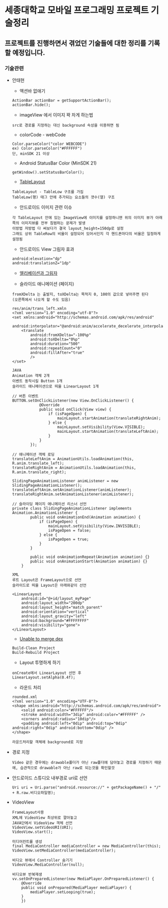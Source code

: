세종대학교 모바일 프로그래밍 프로젝트 기술정리
==============================================

프로젝트를 진행하면서 겪었던 기술들에 대한 정리를 기록할 예정입니다.
--------------------------------------------------------------------

### 기술관련

*	안태현
	*	액션바 없애기
	```
	ActionBar actionBar = getSupportActionBar();
	actionBar.hide();
	```

	-	imageView 에서 이미지 꽉 차게 하는법
	```
	src로 경로를 지정하는 대신 background 속성을 이용하면 됨
	```

	-	colorCode - webCode
	```
	Color.parseColor("color WEBCODE")
	ex) Color.parseColor("#FFFFFF")
	단, minSDK 21 이상
	```

	- Android StatusBar Color (MinSDK 21)
	```
	getWindow().setStatusBarColor();
	```

	-	[TableLayout](http://recipes4dev.tistory.com/138)
	```
	TableLayout - TableLow 구조를 가짐
	TableLow(행) 태그 안에 추가되는 요소들의 갯수(열) 구조
	```

	-	안드로이드 이미지 관련 이슈
	```
	각 TableLayout 안에 있는 ImageView에 이미지를 설정하니맨 위의 이미지 뷰가 아래쪽의 이미지뷰를 전부 침범하는 문제가 발생
	이방법 저방법 다 써보다가 결국 layout_height=150dp로 설정
	그래도 상위 TableRow의 비율이 설정되어 있어서인지 각 핸드폰마다의 비율은 일정하게 설정됨
	```

	-	안드로이드 View 그림자 효과
	```
	android:elevation="dp"
	android:translationZ="1dp"
	```

	-	[엘리베이션과 그림자](http://davidhyk.github.io/google-design-ko/what-is-material/elevation-shadows.html#)

	-	슬라이드 애니메이션 (페이지)

	```
	fromXDelta 는 출발지, toXDelta는 목적지 0, 100의 값으로 넣어주면 된다
	(오른쪽에서 나오게 할 수도 있음)

	res/anim/trans_left.xmln
	<?xml version="1.0" encoding="utf-8"?>
	<set xmlns:android="http://schemas.android.com/apk/res/android"
	    android:interpolator="@android:anim/accelerate_decelerate_interpolator">
	    <translate
	        android:fromXDelta="-100%p"
	        android:toXDelta="0%p"
	        android:duration="500"
	        android:repeatCount="0"
	        android:fillAfter="true"
	        />
	</set>

	JAVA  
	Animation 객체 2개  
	이벤트 동작시킬 Button 1개  
	슬라이드 애니메이션으로 띄울 LinearLayout 1개

	// 버튼 이벤트
	BUTTON.setOnClickListener(new View.OnClickListener() {
	            @Override
	            public void onClick(View view) {
	                if (isPageOpen) {
	                    mainLayout.startAnimation(translateRightAnim);
	                } else {
	                    mainLayout.setVisibility(View.VISIBLE);
	                    mainLayout.startAnimation(translateLeftAnim);
	                }
	            }
	        });

	// 애니메이션 객체 로딩
	translateLeftAnim = AnimationUtils.loadAnimation(this, R.anim.translate_left);
	translateRightAnim = AnimationUtils.loadAnimation(this, R.anim.translate_right);

	SlidingPageAnimationListener animListener = new SlidingPageAnimationListener();
	translateLeftAnim.setAnimationListener(animListener);
	translateRightAnim.setAnimationListener(animListener);

	// 슬라이딩 페이지 애니메이션 리스너 선언
	private class SlidingPageAnimationListener implements Animation.AnimationListener {
	        public void onAnimationEnd(Animation animation) {
	            if (isPageOpen) {
	                mainLayout.setVisibility(View.INVISIBLE);
	                isPageOpen = false;
	            } else {
	                isPageOpen = true;
	            }
	        }

	        public void onAnimationRepeat(Animation animation) {}
	        public void onAnimationStart(Animation animation) {}
	    }

	XML  
	루트 Layout은 FrameLayout으로 선언  
	슬라이드로 띄울 Layout은 아래와같이 선언

	<LinearLayout
	    android:id="@+id/layout_myPage"
	    android:layout_width="200dp"
	    android:layout_height="match_parent"
	    android:orientation="vertical"
	    android:layout_gravity="left"
	    android:background="#FFFFFFFF"
	    android:visibility="gone">
	</LinearLayout>
	```
	* [Unable to merge dex](https://stackoverflow.com/questions/46053902/dex-error-on-android-studio-3-0-beta4)
	```
	Build-Clean Project
	Build-Rebuild Project
	```

	* Layout 투명하게 하기
	```
	onCreate에서 LinearLayout 선언 후
	LinearLayout.setAlpha(0.4f);
	```

	* 라운드 처리
	```
	rounded.xml
	<?xml version="1.0" encoding="UTF-8"?>
	<shape xmlns:android="http://schemas.android.com/apk/res/android">
	    <solid android:color="#FFFFFF"/>
	    <stroke android:width="3dip" android:color="#FFFFFF" />
	    <corners android:radius="10dip"/>
	    <padding android:left="0dip" android:top="0dip" android:right="0dip" android:bottom="0dip" />
	</shape>

	라운드처리할 객체에 background로 지정
	```

 * 경로 지정
	 ```
	 Video 같은 경우에는 drawable폴더가 아닌 raw폴더에 담아놓고 경로를 지정하기 때문에, 습관적으로 drawable가 아닌 raw로 되는것을 확인할것
	 ```

 * 안드로이드 스튜디오 내부경로 uri로 선언
	```
	Uri uri = Uri.parse("android.resource://" + getPackageName() + "/" + R.raw.비디오파일명);
	```

 * VideoView
	```
	FrameLayout사용
	XML에 VideoView 최상위로 깔아놓고
	JAVA단에서 VideoView 객체 선언
	VideoView.setVideoURI(URI);
	VideoView.start();

	미디어컨트롤 생성
	final MediaController mediaController = new MediaController(this);
	VideoView.setMediaController(mediaController);

	비디오 뷰에서 Controller 숨기기
	VideoView.MediaController(null);

	비디오뷰 반복재생
	vv.setOnPreparedListener(new MediaPlayer.OnPreparedListener() {
		@Override
		public void onPrepared(MediaPlayer mediaPlayer) {
			mediaPlayer.setLooping(true);
		}
		})
	```

